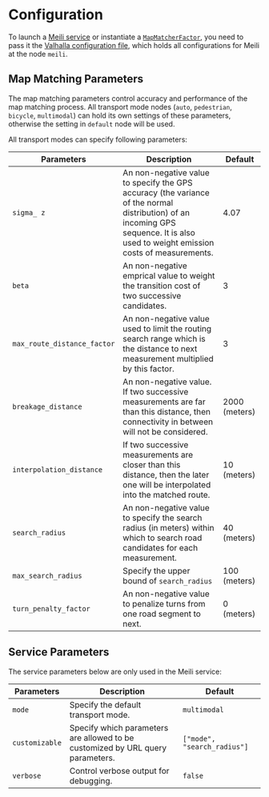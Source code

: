 # Configuration

To launch a
[Meili service](service_api.md)
or instantiate a
[`MapMatcherFactor`](library_api.md#map-matcher-factory),
you need to pass it the
[Valhalla configuration file](https://github.com/valhalla/conf), which
holds all configurations for Meili at the node `meili`.

## Map Matching Parameters

The map matching parameters control accuracy and performance of the
map matching process. All transport mode nodes (`auto`, `pedestrian`,
`bicycle`, `multimodal`) can hold its own settings of these
parameters, otherwise the setting in `default` node will be used.

All transport modes can specify following parameters:

Parameters                  | Description                                                                                                                        | Default
----------------------------|------------------------------------------------------------------------------------------------------------------------------------|-----
`sigma_ z`                  | An non-negative value to specify the GPS accuracy (the variance of the normal distribution) of an incoming GPS sequence. It is also used to weight emission costs of measurements.  | 4.07
`beta`                      | An non-negative emprical value to weight the transition cost of two successive candidates.                                                      | 3
`max_route_distance_factor` | An non-negative value used to limit the routing search range which is the distance to next measurement multiplied by this factor.               | 3
`breakage_distance`         | An non-negative value. If two successive measurements are far than this distance, then connectivity in between will not be considered.          | 2000 (meters)
`interpolation_distance`    | If two successive measurements are closer than this distance, then the later one will be interpolated into the matched route.                   | 10 (meters)
`search_radius`             | An non-negative value to specify the search radius (in meters) within which to search road candidates for each measurement.                     | 40 (meters)
`max_search_radius`         | Specify the upper bound of `search_radius`                                                                                                      | 100 (meters)
`turn_penalty_factor`       | An non-negative value to penalize turns from one road segment to next.                                                                          | 0 (meters)

## Service Parameters

The service parameters below are only used in the Meili service:

Parameters                  | Description                                                                                                                        | Default
----------------------------|------------------------------------------------------------------------------------------------------------------------------------|-----
`mode`                      | Specify the default transport mode.                                                                                                | `multimodal`
`customizable`              | Specify which parameters are allowed to be customized by URL query parameters.                                                     | `["mode", "search_radius"]`
`verbose`                   | Control verbose output for debugging.                                                                                              | `false`
